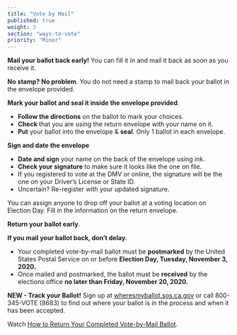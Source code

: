 ```yaml
---
title: "Vote by Mail"
published: true
weight: 3
section: "ways-to-vote"
priority: "Minor"
---
```


**Mail your ballot back early!** You can fill it in and mail it back as soon as you receive it. 

**No stamp? No problem**. You do not need a stamp to mail back your ballot in the envelope provided.

**Mark your ballot and seal it inside the envelope provided**. 
- **Follow the directions** on the ballot to mark your choices.
- **Check** that you are using the return envelope with your name on it.
- **Put** your ballot into the envelope & **seal**. Only 1 ballot in each envelope.

**Sign and date the envelope**
- **Date and sign** your name on the back of the envelope using ink.
- **Check your signature** to make sure it looks like the one on file.
 - If you registered to vote at the DMV or online, the signature will be the one on your Driver’s License or State ID.
 - Uncertain? Re-register with your updated signature.  

You can assign anyone to drop off your ballot at a voting location on Election Day. Fill in the information on the return envelope.  

**Return your ballot early**.

**If you mail your ballot back, don’t delay.**  
- Your completed vote-by-mail ballot must be **postmarked** by the United States Postal Service on or before **Election Day, Tuesday, November 3, 2020.**
- Once mailed and postmarked, the ballot must be **received** by the elections office **no later than Friday, November 20, 2020.**

**NEW - Track your Ballot!** Sign up at [wheresmyballot.sos.ca.gov](https://california.ballottrax.net/voter/) or call 800-345-VOTE (8683) to find out where your ballot is in the process and when it has been accepted. 

Watch [How to Return Your Completed Vote-by-Mail Ballot](https://www.google.com/url?q=https://www.youtube.com/watch?v%3DhFH3YZrhBag%26feature%3Dyoutu.be&sa=D&ust=1576113195433000&usg=AFQjCNGr5kb0Ft2GLwC551ertzTHTcQlHg).